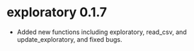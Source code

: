 # exploratory 0.1.7
* Added new functions including exploratory, read_csv, and 
update_exploratory, and fixed bugs.
